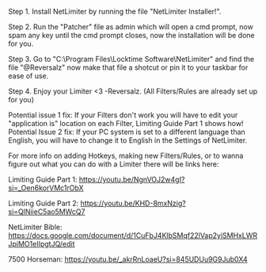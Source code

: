 Step 1. Install NetLimiter by running the file "NetLimiter Installer!".

Step 2. Run the "Patcher" file as admin which will open a cmd prompt, now spam any key until the cmd prompt closes, now the installation will be done for you. 

Step 3. Go to "C:\Program Files\Locktime Software\NetLimiter" and find the file "@Reversalz" now make that file a shotcut or pin it to your taskbar for ease of use.

Step 4. Enjoy your Limiter <3 -Reversalz. (All Filters/Rules are already set up for you)

Potential issue 1 fix: If your Filters don't work you will have to edit your "application is" location on each Filter, Limiting Guide Part 1 shows how!
Potential Issue 2 fix: If your PC system is set to a different language than English, you will have to change it to English in the Settings of NetLimiter.


For more info on adding Hotkeys, making new Filters/Rules, or to wanna figure out what you can do with a Limiter there will be links here:

Limiting Guide Part 1: https://youtu.be/NgnVOJ2w4gI?si=_Oen6korVMc1rObX

Limiting Guide Part 2: https://youtu.be/KHD-8mxNzig?si=QlNiieC5ao5MWcQ7

NetLimiter Bible: https://docs.google.com/document/d/1CuFbJ4KlbSMqf22lVap2yiSMHxLWRJpiMO1eIIpgtJQ/edit

7500 Horseman: https://youtu.be/_akrRnLoaeU?si=845UDUu9G9Jub0X4
